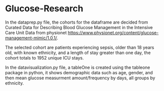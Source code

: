 # Glucose-Research

In the dataprep.py file, the cohorts for the dataframe are decided from Curated Data for Describing Blood Glucose Management in the Intensive Care Unit Data from physionet https://www.physionet.org/content/glucose-management-mimic/1.0.1/.

The selected cohort are patients experiencing sepsis, older than 18 years old, with known ethnicity, and a length of stay greater than one day, the cohort totals to 1952 unique ICU stays.


In the datavisualization.py file, a tableOne is created using the tableone package in python, it shows demographic data such as age, gender, and then mean glucose measurment amount/frequency by days, all groups by ethnicity.
